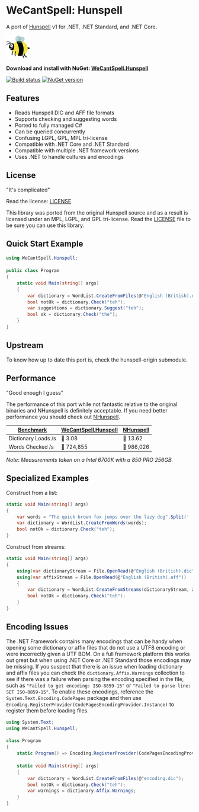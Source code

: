 # WeCantSpell: Hunspell

A port of [Hunspell](https://github.com/hunspell/hunspell) v1 for .NET, .NET Standard, and .NET Core.

![bee](icon.png)

**Download and install with NuGet: [WeCantSpell.Hunspell](https://www.nuget.org/packages/WeCantSpell.Hunspell/)**

[![Build status](https://ci.appveyor.com/api/projects/status/shfkt9mgpfhwykqv/branch/master?svg=true)](https://ci.appveyor.com/project/aarondandy/wecantspell-hunspell)
[![NuGet version](https://badge.fury.io/nu/WeCantSpell.Hunspell.svg)](https://www.nuget.org/packages/WeCantSpell.Hunspell/)

## Features

* Reads Hunspell DIC and AFF file formats
* Supports checking and suggesting words
* Ported to fully managed C#
* Can be queried concurrently
* Confusing LGPL, GPL, MPL tri-license
* Compatible with .NET Core and .NET Standard
* Compatible with multiple .NET framework versions
* Uses .NET to handle cultures and encodings

## License

"It's complicated"

Read the license: [LICENSE](./license.txt)

This library was ported from the original Hunspell source
and as a result is licensed under an MPL, LGPL, and GPL tri-license. Read the [LICENSE](./license.txt) file to be sure you can use this library.

## Quick Start Example

```csharp
using WeCantSpell.Hunspell;

public class Program
{
    static void Main(string[] args)
    {
        var dictionary = WordList.CreateFromFiles(@"English (British).dic");
        bool notOk = dictionary.Check("teh");
        var suggestions = dictionary.Suggest("teh");
        bool ok = dictionary.Check("the");
    }
}
```

## Upstream

To know how up to date this port is, check the hunspell-origin submodule.

## Performance

"Good enough I guess"

The performance of this port while not fantastic relative to the original
binaries and NHunspell is definitely acceptable.
If you need better performance you should check out [NHunspell](https://www.nuget.org/packages/NHunspell/).

| [Benchmark](./test/WeCantSpell.Hunspell.Performance.Comparison/) | [WeCantSpell.Hunspell](https://www.nuget.org/packages/WeCantSpell.Hunspell/) | [NHunspell](https://www.nuget.org/packages/NHunspell/) |
|---------------------|-------------------|------------|
| Dictionary Loads /s | 🐌 3.08           | 🐇 13.62   |
| Words Checked /s    | 🐢 724,855        | 🐇 986,026 |

_Note: Measurements taken on a Intel 6700K with a 850 PRO 256GB._

## Specialized Examples

Construct from a list:

```csharp
static void Main(string[] args)
{
    var words = "The quick brown fox jumps over the lazy dog".Split(' ');
    var dictionary = WordList.CreateFromWords(words);
    bool notOk = dictionary.Check("teh");
}
```

Construct from streams:

```csharp
static void Main(string[] args)
{
    using(var dictionaryStream = File.OpenRead(@"English (British).dic"))
    using(var affixStream = File.OpenRead(@"English (British).aff"))
    {
        var dictionary = WordList.CreateFromStreams(dictionaryStream, affixStream);
        bool notOk = dictionary.Check("teh");
    }
}
```

## Encoding Issues

The .NET Framework contains many encodings that can be handy when opening some dictionary or affix files that do not use a UTF8 encoding or were incorrectly given a UTF BOM. On a full framework platform this works out great but when using .NET Core or .NET Standard those encodings may be missing. If you suspect that there is an issue when loading dictionary and affix files you can check the `dictionary.Affix.Warnings` collection to see if there was a failure when parsing the encoding specified in the file, such as `"Failed to get encoding: ISO-8859-15"` or `"Failed to parse line: SET ISO-8859-15"`. To enable these encodings, reference the `System.Text.Encoding.CodePages` package and then use `Encoding.RegisterProvider(CodePagesEncodingProvider.Instance)` to register them before loading files.

```csharp
using System.Text;
using WeCantSpell.Hunspell;

class Program
{
    static Program() => Encoding.RegisterProvider(CodePagesEncodingProvider.Instance);

    static void Main(string[] args)
    {
        var dictionary = WordList.CreateFromFiles(@"encoding.dic");
        bool notOk = dictionary.Check("teh");
        var warnings = dictionary.Affix.Warnings;
    }
}
```